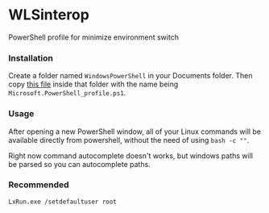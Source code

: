 
# WLSinterop

PowerShell profile for minimize environment switch

### Installation

Create a folder named ```WindowsPowerShell``` in your Documents folder. Then copy [this file](https://github.com/kidandcat/WLSinterop/blob/master/WindowsPowerShell%5CMicrosoft.PowerShell_profile.ps1) inside that folder with the name being ```Microsoft.PowerShell_profile.ps1```.

### Usage

After opening a new PowerShell window, all of your Linux commands will be available directly from powershell, without the need of using ```bash -c ""```.

Right now command autocomplete doesn't works, but windows paths will be parsed so you can autocomplete paths.

### Recommended

```LxRun.exe /setdefaultuser root```
